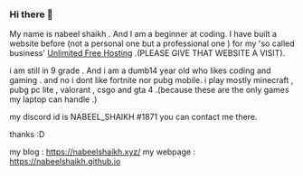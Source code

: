 ### Hi there 👋

<!--
**nabeelshaikh7/nabeelshaikh7** is a ✨ _special_ ✨ repository because its `README.md` (this file) appears on your GitHub profile.

Here are some ideas to get you started:

- 🔭 I’m currently working on ...
- 🌱 I’m currently learning ...
- 👯 I’m looking to collaborate on ...
- 🤔 I’m looking for help with ...
- 💬 Ask me about ...
- 📫 How to reach me: ...
- 😄 Pronouns: ...
- ⚡ Fun fact: ...
-->

 My name is nabeel shaikh . And I am a beginner at coding. I have built a website before (not a personal one but a professional one ) 
 for my 'so called business' [Unlimited Free Hosting](https://unlimitedfreehosting.cf) .(PLEASE GIVE THAT WEBSITE A VISIT). 

i am still in 9 grade . And i am a dumb14 year old who likes coding and gaming . and no i dont like fortnite nor pubg mobile.
i play mostly minecraft , pubg pc lite , valorant , csgo and gta 4 .(because these are the only games my laptop can handle .)

my discord id is NABEEL_SHAIKH #1871
you can contact me there.

thanks :D

my blog : https://nabeelshaikh.xyz/
my webpage : https://nabeelshaikh.github.io

